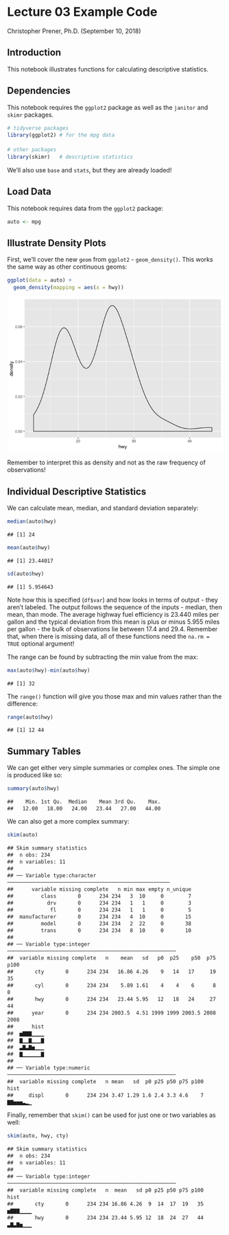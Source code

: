 Lecture 03 Example Code
================
Christopher Prener, Ph.D.
(September 10, 2018)

## Introduction

This notebook illustrates functions for calculating descriptive
statistics.

## Dependencies

This notebook requires the `ggplot2` package as well as the `janitor`
and `skimr` packages.

``` r
# tidyverse packages
library(ggplot2) # for the mpg data

# other packages
library(skimr)   # descriptive statistics
```

We’ll also use `base` and `stats`, but they are already loaded\!

## Load Data

This notebook requires data from the `ggplot2` package:

``` r
auto <- mpg
```

## Illustrate Density Plots

First, we’ll cover the new `geom` from `ggplot2` - `geom_density()`.
This works the same way as other continuous geoms:

``` r
ggplot(data = auto) + 
  geom_density(mapping = aes(x = hwy))
```

![](lecture-03_files/figure-gfm/density-geom-1.png)<!-- -->

Remember to interpret this as density and not as the raw frequency of
observations\!

## Individual Descriptive Statistics

We can calculate mean, median, and standard deviation separately:

``` r
median(auto$hwy)
```

    ## [1] 24

``` r
mean(auto$hwy)
```

    ## [1] 23.44017

``` r
sd(auto$hwy)
```

    ## [1] 5.954643

Note how this is specified (`df$var`) and how looks in terms of output -
they aren’t labeled. The output follows the sequence of the inputs -
median, then mean, than mode. The average highway fuel efficiency is
23.440 miles per gallon and the typical deviation from this mean is plus
or minus 5.955 miles per gallon - the bulk of observations lie between
17.4 and 29.4. Remember that, when there is missing data, all of these
functions need the `na.rm = TRUE` optional argument\!

The range can be found by subtracting the min value from the max:

``` r
max(auto$hwy)-min(auto$hwy)
```

    ## [1] 32

The `range()` function will give you those max and min values rather
than the difference:

``` r
range(auto$hwy)
```

    ## [1] 12 44

## Summary Tables

We can get either very simple summaries or complex ones. The simple one
is produced like so:

``` r
summary(auto$hwy)
```

    ##    Min. 1st Qu.  Median    Mean 3rd Qu.    Max. 
    ##   12.00   18.00   24.00   23.44   27.00   44.00

We can also get a more complex summary:

``` r
skim(auto)
```

    ## Skim summary statistics
    ##  n obs: 234 
    ##  n variables: 11 
    ## 
    ## ── Variable type:character ─────────────────────────────────────────────────────
    ##      variable missing complete   n min max empty n_unique
    ##         class       0      234 234   3  10     0        7
    ##           drv       0      234 234   1   1     0        3
    ##            fl       0      234 234   1   1     0        5
    ##  manufacturer       0      234 234   4  10     0       15
    ##         model       0      234 234   2  22     0       38
    ##         trans       0      234 234   8  10     0       10
    ## 
    ## ── Variable type:integer ───────────────────────────────────────────────────────
    ##  variable missing complete   n    mean   sd   p0  p25    p50  p75 p100
    ##       cty       0      234 234   16.86 4.26    9   14   17     19   35
    ##       cyl       0      234 234    5.89 1.61    4    4    6      8    8
    ##       hwy       0      234 234   23.44 5.95   12   18   24     27   44
    ##      year       0      234 234 2003.5  4.51 1999 1999 2003.5 2008 2008
    ##      hist
    ##  ▅▇▇▇▁▁▁▁
    ##  ▇▁▁▇▁▁▁▇
    ##  ▃▇▃▇▅▁▁▁
    ##  ▇▁▁▁▁▁▁▇
    ## 
    ## ── Variable type:numeric ───────────────────────────────────────────────────────
    ##  variable missing complete   n mean   sd  p0 p25 p50 p75 p100     hist
    ##     displ       0      234 234 3.47 1.29 1.6 2.4 3.3 4.6    7 ▇▇▅▅▅▃▂▁

Finally, remember that `skim()` can be used for just one or two
variables as well:

``` r
skim(auto, hwy, cty)
```

    ## Skim summary statistics
    ##  n obs: 234 
    ##  n variables: 11 
    ## 
    ## ── Variable type:integer ───────────────────────────────────────────────────────
    ##  variable missing complete   n  mean   sd p0 p25 p50 p75 p100     hist
    ##       cty       0      234 234 16.86 4.26  9  14  17  19   35 ▅▇▇▇▁▁▁▁
    ##       hwy       0      234 234 23.44 5.95 12  18  24  27   44 ▃▇▃▇▅▁▁▁
